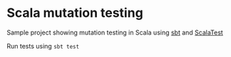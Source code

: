 # Scala mutation testing

Sample project showing mutation testing in Scala using [sbt](https://www.scala-sbt.org/) and [ScalaTest](http://www.scalatest.org/)

Run tests using `sbt test`
